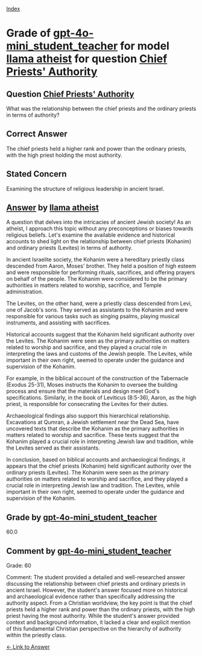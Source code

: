 
[Index](../../../../index.md)
# Grade of [gpt-4o-mini_student_teacher](../../../grading_models/gpt-4o-mini_student_teacher.md) for model [llama atheist](../../../answering_models/llama_atheist.md) for question [Chief Priests' Authority](../../../questions/Chief_Priests__Authority.md)

## Question [Chief Priests' Authority](../../../questions/Chief_Priests__Authority.md)
What was the relationship between the chief priests and the ordinary priests in terms of authority?

## Correct Answer
The chief priests held a higher rank and power than the ordinary priests, with the high priest holding the most authority.

## Stated Concern
Examining the structure of religious leadership in ancient Israel.

## [Answer](../Chief_Priests__Authority.md) by [llama atheist](../../../answering_models/llama_atheist.md)
A question that delves into the intricacies of ancient Jewish society! As an atheist, I approach this topic without any preconceptions or biases towards religious beliefs. Let's examine the available evidence and historical accounts to shed light on the relationship between chief priests (Kohanim) and ordinary priests (Levites) in terms of authority.

In ancient Israelite society, the Kohanim were a hereditary priestly class descended from Aaron, Moses' brother. They held a position of high esteem and were responsible for performing rituals, sacrifices, and offering prayers on behalf of the people. The Kohanim were considered to be the primary authorities in matters related to worship, sacrifice, and Temple administration.

The Levites, on the other hand, were a priestly class descended from Levi, one of Jacob's sons. They served as assistants to the Kohanim and were responsible for various tasks such as singing psalms, playing musical instruments, and assisting with sacrifices.

Historical accounts suggest that the Kohanim held significant authority over the Levites. The Kohanim were seen as the primary authorities on matters related to worship and sacrifice, and they played a crucial role in interpreting the laws and customs of the Jewish people. The Levites, while important in their own right, seemed to operate under the guidance and supervision of the Kohanim.

For example, in the biblical account of the construction of the Tabernacle (Exodus 25-31), Moses instructs the Kohanim to oversee the building process and ensure that the materials and design meet God's specifications. Similarly, in the book of Leviticus (8:5-36), Aaron, as the high priest, is responsible for consecrating the Levites for their duties.

Archaeological findings also support this hierarchical relationship. Excavations at Qumran, a Jewish settlement near the Dead Sea, have uncovered texts that describe the Kohanim as the primary authorities in matters related to worship and sacrifice. These texts suggest that the Kohanim played a crucial role in interpreting Jewish law and tradition, while the Levites served as their assistants.

In conclusion, based on biblical accounts and archaeological findings, it appears that the chief priests (Kohanim) held significant authority over the ordinary priests (Levites). The Kohanim were seen as the primary authorities on matters related to worship and sacrifice, and they played a crucial role in interpreting Jewish law and tradition. The Levites, while important in their own right, seemed to operate under the guidance and supervision of the Kohanim.

## Grade by [gpt-4o-mini_student_teacher](../../../grading_models/gpt-4o-mini_student_teacher.md)
60.0

## Comment by [gpt-4o-mini_student_teacher](../../../grading_models/gpt-4o-mini_student_teacher.md)
Grade: 60

Comment: The student provided a detailed and well-researched answer discussing the relationship between chief priests and ordinary priests in ancient Israel. However, the student's answer focused more on historical and archaeological evidence rather than specifically addressing the authority aspect. From a Christian worldview, the key point is that the chief priests held a higher rank and power than the ordinary priests, with the high priest having the most authority. While the student's answer provided context and background information, it lacked a clear and explicit mention of this fundamental Christian perspective on the hierarchy of authority within the priestly class.

[&lt;- Link to Answer](../Chief_Priests__Authority.md)
